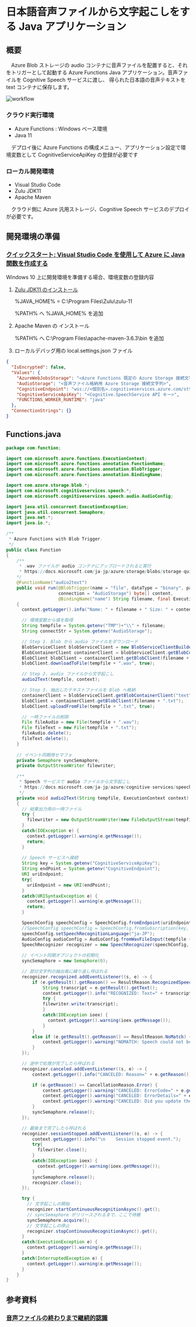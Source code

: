 # 日本語音声ファイルから文字起こしをする Java アプリケーション

## 概要
　Azure Blob ストレージの audio コンテナに音声ファイルを配置すると、それをトリガーとして起動する Azure Functions Java アプリケーション。音声ファイルを Cognitive Speech サービスに渡し、 得られた日本語の音声テキストを text コンテナに保存します。

 <img src="/images/workflow.png" title="workflow">

### クラウド実行環境
- Azure Functions : Windows ベース環境
- Java 11

　デプロイ後に Azure Functions の構成メニュー、アプリケーション設定で環境変数として CognitiveServiceApiKey の登録が必要です

### ローカル開発環境
- Visual Studio Code
- Zulu JDK11
- Apache Maven

　クラウド側に Azure 汎用ストレージ、Cognitive Speech サービスのデプロイが必要です。

## 開発環境の準備

### [クイックスタート: Visual Studio Code を使用して Azure に Java 関数を作成する](https://docs.microsoft.com/ja-jp/azure/azure-functions/create-first-function-vs-code-java)

Windows 10 上に開発環境を準備する場合、環境変数の登録内容

1. [Zulu JDK11 のインストール](https://www.azul.com/downloads/azure-only/zulu/?version=java-11-lts&os=windows&architecture=x86-64-bit&package=jdk)

    %JAVA_HOME% = C:\Program Files\Zulu\zulu-11

    %PATH% へ %JAVA_HOME% を追加

2. Apache Maven の インストール

    %PATH% へ C:\Program Files\apache-maven-3.6.3\bin を追加

3. ローカルデバッグ用の local.settings.json ファイル

```json:local.settings.json
{
  "IsEncrypted": false,
  "Values": {
    "AzureWebJobsStorage": "<Azure Functions 既定の Azure Storage 接続文字列>",
    "AudioStorage": "<音声ファイル格納用 Azure Storage 接続文字列>",
    "CognitiveEndpoint": "wss://<個別名>.cognitiveservices.azure.com/stt/speech/recognition/conversation/cognitiveservices/v1?language=ja-JP",
    "CognitiveServiceApiKey": "<Cognitive.SpeechService API キー>",
    "FUNCTIONS_WORKER_RUNTIME": "java"
  },
  "ConnectionStrings": {}
}
```

## Functions.java

```java:Functions.java
package com.function;

import com.microsoft.azure.functions.ExecutionContext;
import com.microsoft.azure.functions.annotation.FunctionName;
import com.microsoft.azure.functions.annotation.BlobTrigger;
import com.microsoft.azure.functions.annotation.BindingName;

import com.azure.storage.blob.*;
import com.microsoft.cognitiveservices.speech.*;
import com.microsoft.cognitiveservices.speech.audio.AudioConfig;

import java.util.concurrent.ExecutionException;
import java.util.concurrent.Semaphore;
import java.net.*;
import java.io.*;

/**
 * Azure Functions with Blob Trigger.
 */
public class Function 
{
    /** 
     * .wav ファイルが audio コンテナにアップロードされると実行
     * https://docs.microsoft.com/ja-jp/azure/storage/blobs/storage-quickstart-blobs-java
    */
    @FunctionName("audio2text")
    public void run(@BlobTrigger(name = "file", dataType = "binary", path = "audio/{name}.wav", 
                    connection = "AudioStorage") byte[] content,
                    @BindingName("name") String filename, final ExecutionContext context) 
    {
      context.getLogger().info("Name: " + filename + " Size: " + content.length + " bytes");

      // 環境変数から値を取得
      String tempfile = System.getenv("TMP")+"\\" + filename;
      String connectStr = System.getenv("AudioStorage");

      // Step 1. Blob から audio ファイルをダウンロード
      BlobServiceClient blobServiceClient = new BlobServiceClientBuilder().connectionString(connectStr).buildClient();
      BlobContainerClient containerClient = blobServiceClient.getBlobContainerClient("audio");
      BlobClient blobClient = containerClient.getBlobClient(filename + ".wav");
      blobClient.downloadToFile(tempfile + ".wav", true);

      // Step 2. audio ファイルから文字起こし
      audio2Text(tempfile, context);

      // Step 3. 抽出したテキストファイルを Blob へ格納
      containerClient = blobServiceClient.getBlobContainerClient("text");
      blobClient = containerClient.getBlobClient(filename + ".txt");
      blobClient.uploadFromFile(tempfile + ".txt", true);

      // 一時ファイルの削除
      File fileAudio = new File(tempfile + ".wav");
      File fileText = new File(tempfile + ".txt");
      fileAudio.delete();
      fileText.delete();
    }
    
    // イベント同期用セマフォ
    private Semaphore syncSemaphore;
    private OutputStreamWriter filewriter;

    /**
     * Speech サービスで audio ファイルから文字起こし
     * https://docs.microsoft.com/ja-jp/azure/cognitive-services/speech-service/get-started-speech-to-text
     */
    private void audio2Text(String tempfile, ExecutionContext context) 
    {
      // 結果出力用の一時ファイル
      try {
        filewriter = new OutputStreamWriter(new FileOutputStream(tempfile + ".txt"), "UTF-8");
      }
      catch(IOException e) {
        context.getLogger().warning(e.getMessage());
        return;
      }
      
      // Speech サービスへ接続
      String key = System.getenv("CognitiveServiceApiKey");
      String endPoint = System.getenv("CognitiveEndpoint");
      URI uriEndpoint;
      try{
        uriEndpoint = new URI(endPoint);
      }
      catch(URISyntaxException e) {
        context.getLogger().warning(e.getMessage());
        return;
      }

      SpeechConfig speechConfig = SpeechConfig.fromEndpoint(uriEndpoint, key);
      //SpeechConfig speechConfig = SpeechConfig.fromSubscription(key, "japaneast");
      speechConfig.setSpeechRecognitionLanguage("ja-JP");
      AudioConfig audioConfig = AudioConfig.fromWavFileInput(tempfile + ".wav");
      SpeechRecognizer recognizer = new SpeechRecognizer(speechConfig, audioConfig);
      
      // イベント同期オブジェクトの初期化
      syncSemaphore = new Semaphore(0);

      // 部分文字列の抽出毎に繰り返し呼ばれる
      recognizer.recognized.addEventListener((s, e) -> {
          if (e.getResult().getReason() == ResultReason.RecognizedSpeech) {
              String transcript = e.getResult().getText();
              context.getLogger().info("RECOGNIZED: Text=" + transcript);
              try {
              filewriter.write(transcript);
              }
              catch(IOException ioex) {
                context.getLogger().warning(ioex.getMessage());
              }
          }
          else if (e.getResult().getReason() == ResultReason.NoMatch) {
              context.getLogger().warning("NOMATCH: Speech could not be recognized.");
          }
      });

      // 途中で処理が完了したら呼ばれる
      recognizer.canceled.addEventListener((s, e) -> {
          context.getLogger().info("CANCELED: Reason=" + e.getReason());

          if (e.getReason() == CancellationReason.Error) {
              context.getLogger().warning("CANCELED: ErrorCode=" + e.getErrorCode());
              context.getLogger().warning("CANCELED: ErrorDetails=" + e.getErrorDetails());
              context.getLogger().warning("CANCELED: Did you update the subscription info?");
          }
          syncSemaphore.release();
      });

      // 最後まで完了したら呼ばれる
      recognizer.sessionStopped.addEventListener((s, e) -> {
          context.getLogger().info("\n    Session stopped event.");
          try{
            filewriter.close();
          }
          catch(IOException ioex) {
            context.getLogger().warning(ioex.getMessage());
          }
          syncSemaphore.release();
          recognizer.close();
      });

      try {
        // 文字起こしの開始
        recognizer.startContinuousRecognitionAsync().get();        
        // syncSemaphore がリリースされるまで、ここで待機
        syncSemaphore.acquire();
        // 文字起こしの停止
        recognizer.stopContinuousRecognitionAsync().get();
      }
      catch(ExecutionException e) {
        context.getLogger().warning(e.getMessage());
      }
      catch(InterruptedException e) {
        context.getLogger().warning(e.getMessage());
      }
    }
}
```

## 参考資料

### [音声ファイルの終わりまで継続的認識](https://docs.microsoft.com/ja-jp/azure/cognitive-services/speech-service/get-started-speech-to-text?tabs=windowsinstall&pivots=programming-language-java#%E7%B6%99%E7%B6%9A%E7%9A%84%E8%AA%8D%E8%AD%98)
